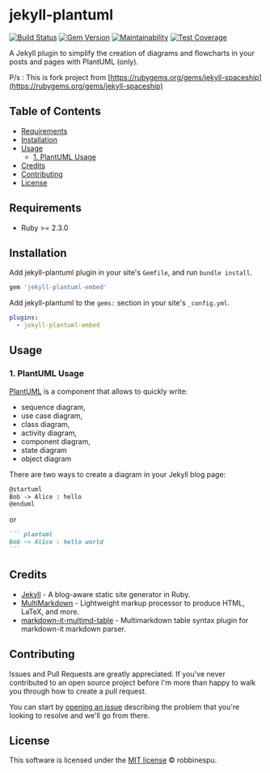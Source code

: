 # jekyll-plantuml

[![Build Status](https://travis-ci.org/robbinespu/jekyll-plantuml-embed.svg?branch=master)](https://travis-ci.org/robbinespu/jekyll-plantuml-embed)
[![Gem Version](https://badge.fury.io/rb/jekyll-plantuml-embed.svg)](https://badge.fury.io/rb/jekyll-plantuml-embed)
[![Maintainability](https://api.codeclimate.com/v1/badges/aafba8fb4df9ac92e485/maintainability)](https://codeclimate.com/github/RobbiNespu/jekyll-plantuml-embed/maintainability)
[![Test Coverage](https://api.codeclimate.com/v1/badges/cd56b207f327603662a1/test_coverage)](https://codeclimate.com/github/robbinespu/jekyll-plantuml/test_coverage)

A Jekyll plugin to simplify the creation of diagrams and flowcharts in your posts and pages with PlantUML (only).

P/s : This is fork project from [https://rubygems.org/gems/jekyll-spaceship](https://rubygems.org/gems/jekyll-spaceship) 

## Table of Contents

- [Requirements](#requirements)
- [Installation](#installation)
- [Usage](#usage)
  - [1. PlantUML Usage](#3-plantuml-usage)
- [Credits](#credits)
- [Contributing](#contributing)
- [License](#license)

## Requirements
* Ruby >= 2.3.0

## Installation

Add jekyll-plantuml plugin in your site's `Gemfile`, and run `bundle install`.

```ruby
gem 'jekyll-plantuml-embed'
```

Add jekyll-plantuml to the `gems:` section in your site's `_config.yml`.

```yml
plugins:
  - jekyll-plantuml-embed
```

## Usage


### 1. PlantUML Usage
[PlantUML](http://plantuml.sourceforge.net/) is a component that allows to quickly write:
 * sequence diagram,
 * use case diagram,
 * class diagram,
 * activity diagram,
 * component diagram,
 * state diagram
 * object diagram


There are two ways to create a diagram in your Jekyll blog page:

```markdown
@startuml
Bob -> Alice : hello
@enduml
```

or

````markdown
``` plantuml
Bob -> Alice : hello world
```
````

## Credits

- [Jekyll](https://github.com/jekyll/jekyll) - A blog-aware static site generator in Ruby.
- [MultiMarkdown](https://fletcher.github.io/MultiMarkdown-6) - Lightweight markup processor to produce HTML, LaTeX, and more.
- [markdown-it-multimd-table](https://github.com/RedBug312/markdown-it-multimd-table) - Multimarkdown table syntax plugin for markdown-it markdown parser.

## Contributing

Issues and Pull Requests are greatly appreciated. If you've never contributed to an open source project before I'm more than happy to walk you through how to create a pull request.

You can start by [opening an issue](https://github.com/robbinespu/jekyll-plantuml-embed/issues/new) describing the problem that you're looking to resolve and we'll go from there.

## License
This software is licensed under the [MIT license](https://opensource.org/licenses/mit-license.php) © robbinespu.
